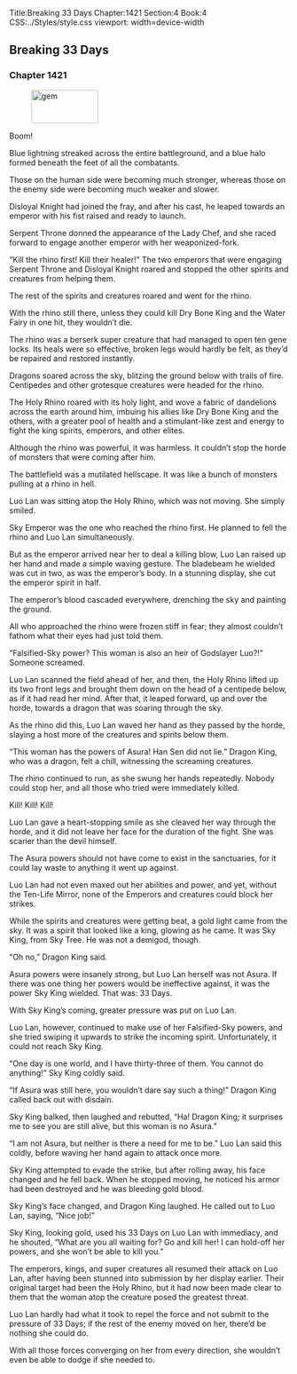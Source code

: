 Title:Breaking 33 Days 
Chapter:1421 
Section:4 
Book:4 
CSS:../Styles/style.css 
viewport: width=device-width
  
## Breaking 33 Days
### Chapter 1421 
<figure>
	<img src="../Images/gem.gif" alt="gem" id="gem" width="120" height="60" />
</figure>
  

  
  Boom!

Blue lightning streaked across the entire battleground, and a blue halo formed beneath the feet of all the combatants.

Those on the human side were becoming much stronger, whereas those on the enemy side were becoming much weaker and slower.

Disloyal Knight had joined the fray, and after his cast, he leaped towards an emperor with his fist raised and ready to launch.

Serpent Throne donned the appearance of the Lady Chef, and she raced forward to engage another emperor with her weaponized-fork.

“Kill the rhino first! Kill their healer!” The two emperors that were engaging Serpent Throne and Disloyal Knight roared and stopped the other spirits and creatures from helping them.

The rest of the spirits and creatures roared and went for the rhino.

With the rhino still there, unless they could kill Dry Bone King and the Water Fairy in one hit, they wouldn’t die.

The rhino was a berserk super creature that had managed to open ten gene locks. Its heals were so effective, broken legs would hardly be felt, as they’d be repaired and restored instantly.

Dragons soared across the sky, blitzing the ground below with trails of fire. Centipedes and other grotesque creatures were headed for the rhino.

The Holy Rhino roared with its holy light, and wove a fabric of dandelions across the earth around him, imbuing his allies like Dry Bone King and the others, with a greater pool of health and a stimulant-like zest and energy to fight the king spirits, emperors, and other elites.

Although the rhino was powerful, it was harmless. It couldn’t stop the horde of monsters that were coming after him.

The battlefield was a mutilated hellscape. It was like a bunch of monsters pulling at a rhino in hell.

Luo Lan was sitting atop the Holy Rhino, which was not moving. She simply smiled.

Sky Emperor was the one who reached the rhino first. He planned to fell the rhino and Luo Lan simultaneously.

But as the emperor arrived near her to deal a killing blow, Luo Lan raised up her hand and made a simple waving gesture. The bladebeam he wielded was cut in two, as was the emperor’s body. In a stunning display, she cut the emperor spirit in half.

The emperor’s blood cascaded everywhere, drenching the sky and painting the ground.

All who approached the rhino were frozen stiff in fear; they almost couldn’t fathom what their eyes had just told them.

“Falsified-Sky power? This woman is also an heir of Godslayer Luo?!” Someone screamed.

Luo Lan scanned the field ahead of her, and then, the Holy Rhino lifted up its two front legs and brought them down on the head of a centipede below, as if it had read her mind. After that, it leaped forward, up and over the horde, towards a dragon that was soaring through the sky.

As the rhino did this, Luo Lan waved her hand as they passed by the horde, slaying a host more of the creatures and spirits below them.

“This woman has the powers of Asura! Han Sen did not lie.” Dragon King, who was a dragon, felt a chill, witnessing the screaming creatures.

The rhino continued to run, as she swung her hands repeatedly. Nobody could stop her, and all those who tried were immediately killed.

Kill! Kill! Kill!

Luo Lan gave a heart-stopping smile as she cleaved her way through the horde, and it did not leave her face for the duration of the fight. She was scarier than the devil himself.

The Asura powers should not have come to exist in the sanctuaries, for it could lay waste to anything it went up against.

Luo Lan had not even maxed out her abilities and power, and yet, without the Ten-Life Mirror, none of the Emperors and creatures could block her strikes.

While the spirits and creatures were getting beat, a gold light came from the sky. It was a spirit that looked like a king, glowing as he came. It was Sky King, from Sky Tree. He was not a demigod, though.

“Oh no,” Dragon King said.

Asura powers were insanely strong, but Luo Lan herself was not Asura. If there was one thing her powers would be ineffective against, it was the power Sky King wielded. That was: 33 Days.

With Sky King’s coming, greater pressure was put on Luo Lan.

Luo Lan, however, continued to make use of her Falsified-Sky powers, and she tried swiping it upwards to strike the incoming spirit. Unfortunately, it could not reach Sky King.

“One day is one world, and I have thirty-three of them. You cannot do anything!” Sky King coldly said.

“If Asura was still here, you wouldn’t dare say such a thing!” Dragon King called back out with disdain.

Sky King balked, then laughed and rebutted, “Ha! Dragon King; it surprises me to see you are still alive, but this woman is no Asura.”

“I am not Asura, but neither is there a need for me to be.” Luo Lan said this coldly, before waving her hand again to attack once more.

Sky King attempted to evade the strike, but after rolling away, his face changed and he fell back. When he stopped moving, he noticed his armor had been destroyed and he was bleeding gold blood.

Sky King’s face changed, and Dragon King laughed. He called out to Luo Lan, saying, “Nice job!”

Sky King, looking gold, used his 33 Days on Luo Lan with immediacy, and he shouted, “What are you all waiting for? Go and kill her! I can hold-off her powers, and she won’t be able to kill you.”

The emperors, kings, and super creatures all resumed their attack on Luo Lan, after having been stunned into submission by her display earlier. Their original target had been the Holy Rhino, but it had now been made clear to them that the woman atop the creature posed the greatest threat.

Luo Lan hardly had what it took to repel the force and not submit to the pressure of 33 Days; if the rest of the enemy moved on her, there’d be nothing she could do.

With all those forces converging on her from every direction, she wouldn’t even be able to dodge if she needed to.
